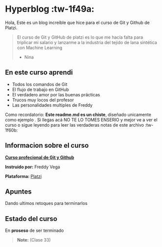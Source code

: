 # Hyperblog :tw-1f49a: 

Hola, Este es un blog increíble que hice para el curso de Git y Github de Platzi.

> El curso de Git y GitHub de platzi es lo que me hacía falta para triplicar mi salario y lanzarme a la industria del tejido de lana sintética con Machine Learning
> - Nina

## En este curso aprendi
- Todos los comandos de Git
- El flujo de trabajo en GitHub
- El verdadero amor por las buenas prácticas
- Trucos muy locos del profesor
- Las personalidades multiples de Freddy

Como recordatorio: **Este readme.md es un chiste**, diseñado unicamente como ejemplo . Si llegas acá NO TE LO TOMES ENSERIO y mejor ve a ver el curso o sigue leyendo para leer las verdaderas notas de este archivo :tw-1f60b:


## Informacion sobre el curso

**[Curso profecional de Git y Github](https://platzi.com/clases/git-github/ "*Curso profecional de Git y Github")**

**Instruido por:**  Freddy Vega

**Plataforma:** [Platzi](https://platzi.com/home)




## Apuntes

Dando ultimos retoques para terminarlos



## Estado del curso


En **proseso** de ser terminado

> **Note:** (Clase 33)

